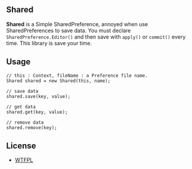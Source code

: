## Shared

**Shared** is a Simple SharedPreference, annoyed when use SharedPreferences to save data.
You must declare `SharedPreference.Editor()` and then save with `apply()` or `commit()` every time.
This library is save your time.

## Usage

    // this : Context, fileName : a Preference file name.
    Shared shared = new Shared(this, name);

    // save data
    shared.save(key, value);

    // get data
    shared.get(key, value);

    // remove data
    shared.remove(key);

## License
- [WTFPL](http://www.wtfpl.net/faq/)